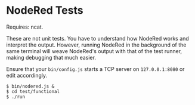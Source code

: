# NodeRed Tests

Requires: ncat.

These are not unit tests.  You have to understand how NodeRed works and
interpret the output.  However, running NodeRed in the background of the same
terminal will weave NodeRed's output with that of the test runner, making
debugging that much easier.

Ensure that your `bin/config.js` starts a TCP server on `127.0.0.1:8080` or
edit accordingly.

    $ bin/nodered.js &
    $ cd test/functional
    $ ./run
